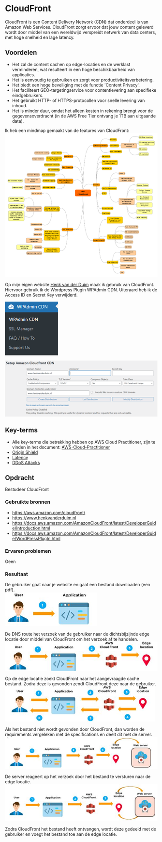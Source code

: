 # CloudFront
CloudFront is een Content Delivery Network (CDN) dat onderdeel is van Amazon Web Services. CloudFront zorgt ervoor dat jouw content geleverd wordt door middel van een wereldwijd verspreidt netwerk van data centers, met hoge snelheid en lage latency.

## Voordelen
- Het zal de content cachen op edge-locaties en de werklast verminderen, wat resulteert in een hoge beschikbaarheid van applicaties.
- Het is eenvoudig te gebruiken en zorgt voor productiviteitsverbetering.
- Het biedt een hoge beveiliging met de functie 'Content Privacy'.
- Het faciliteert GEO-targetingservice voor contentlevering aan specifieke eindgebruikers.
- Het gebruikt HTTP- of HTTPS-protocollen voor snelle levering van inhoud.
- Het is minder duur, omdat het alleen kosten in rekening brengt voor de gegevensoverdracht (in de AWS Free Tier ontvang je 1TB aan uitgaande data).

Ik heb een mindmap gemaakt van de features van CloudFront:  
![mindmap](../00_includes/mindmap-cloudfront.png)

Op mijn eigen website [Henk van der Duim](https://www.henkvanderduim.nl) maak ik gebruik van CloudFront. Hiervoor gebruik ik de Wordpress Plugin WPAdmin CDN. Uiteraard heb ik de Access ID en Secret Key verwijderd.

![plugin](../00_includes/AWS-19f.png)

![setup](../00_includes/AWS-19g.png)

## Key-terms
- Alle key-terms die betrekking hebben op AWS Cloud Practitioner, zijn te vinden in het document: [AWS-Cloud-Practitioner](../beschrijvingen/aws-cloud-practitioner.md)  
- [Origin Shield](../beschrijvingen/aws-cloud-practitioner.md#OriginShield)  
- [Latency](../beschrijvingen/aws-cloud-practitioner.md#LowLatency)  
- [DDoS Attacks](../beschrijvingen/aws-cloud-practitioner.md#DDoS)  

## Opdracht
Bestudeer CloudFront
### Gebruikte bronnen
- https://aws.amazon.com/cloudfront/  
- https://www.henkvanderduim.nl  
- https://docs.aws.amazon.com/AmazonCloudFront/latest/DeveloperGuide/Introduction.html  
- https://docs.aws.amazon.com/AmazonCloudFront/latest/DeveloperGuide/WordPressPlugIn.html  

### Ervaren problemen
Geen

### Resultaat
De gebruiker gaat naar je website en gaat een bestand downloaden (een pdf).  
![stap1](../00_includes/AWS-19a.JPG)

De DNS route het verzoek van de gebruiker naar de dichtsbijzijnde edge locatie door middel van CloudFront om het verzoek af te handelen.  
![stap2](../00_includes/AWS-19b.JPG)

Op de edge locatie zoekt CloudFront naar het aangevraagde cache bestand. Zodra deze is gevonden zendt CloudFront deze naar de gebruiker.  
![stap3](../00_includes/AWS-19c.JPG)

Als het bestand niet wordt gevonden door CloudFront, dan worden de requirements vergeleken met de specifications en deelt dit met de server.  
![stap4](../00_includes/AWS-19d.JPG)

De server reageert op het verzoek door het bestand te versturen naar de edge locatie.  
![stap5](../00_includes/AWS-19e.JPG)

Zodra CloudFront het bestand heeft ontvangen, wordt deze gedeeld met de gebruiker en voegt het bestand toe aan de edge locatie.
